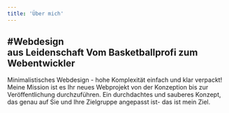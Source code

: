 ```yaml
---
title: 'Über mich'
---
```


#<span>Webdesign </span><br>aus Leidenschaft
<span class="subtitle">Vom **Basketballprofi** zum **Webentwickler**</span>
---
Minimalistisches Webdesign - hohe Komplexität einfach und klar verpackt! Meine Mission ist es Ihr neues Webprojekt von der Konzeption bis zur Veröffen&shy;tlichung durchzu&shy;führen. Ein durchdachtes und sauberes Konzept, das genau auf Sie und Ihre Zielgruppe angepasst ist- das ist mein Ziel. 

